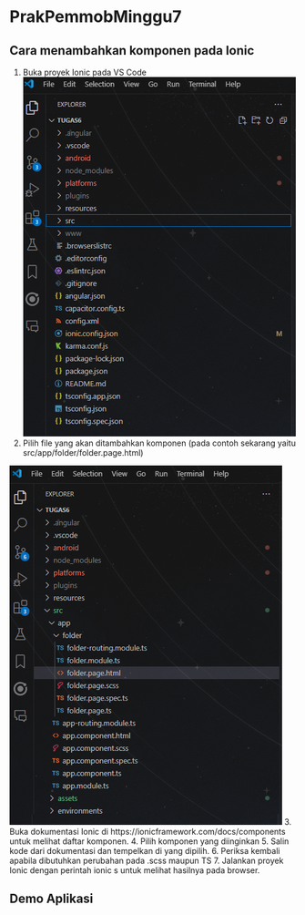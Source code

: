 # PrakPemmobMinggu7

## Cara menambahkan komponen pada Ionic

1. Buka proyek Ionic pada VS Code
   <img src="src/assets/image/1.png">
2. Pilih file yang akan ditambahkan komponen (pada contoh sekarang yaitu src/app/folder/folder.page.html)
  <img src="src/assets/image/2.png">
3. Buka dokumentasi Ionic di https://ionicframework.com/docs/components untuk melihat daftar komponen.
4. Pilih komponen yang diinginkan
5. Salin kode dari dokumentasi dan tempelkan di yang dipilih.
6. Periksa kembali apabila dibutuhkan perubahan pada .scss maupun TS
7. Jalankan proyek Ionic dengan perintah ionic s untuk melihat hasilnya pada browser.


## Demo Aplikasi

